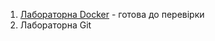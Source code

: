 1. <a href = "https://github.com/Anastassssssia/Docker_Ivanchoglo_Anastasia.git">Лабораторна Docker</a> - готова до перевірки<br>
2. Лабораторна Git<br>
